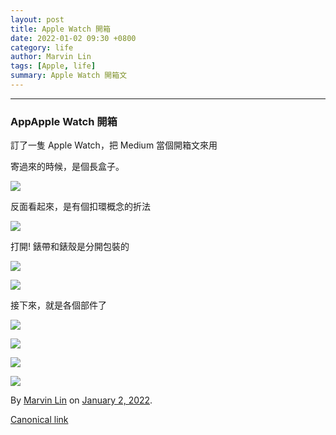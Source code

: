 ```yaml
---
layout: post
title: Apple Watch 開箱
date: 2022-01-02 09:30 +0800
category: life
author: Marvin Lin
tags: [Apple, life]
summary: Apple Watch 開箱文
---
```


* * *

### AppApple Watch 開箱

訂了一隻 Apple Watch，把 Medium 當個開箱文來用

寄過來的時候，是個長盒子。

![](https://cdn-images-1.medium.com/max/800/1*afi7WwnUCJ6OXflv3gZ3_w.jpeg)

反面看起來，是有個扣環概念的折法

![](https://cdn-images-1.medium.com/max/800/1*3lHzLU3UxSrscD-sjUcx7g.jpeg)

打開! 錶帶和錶殼是分開包裝的

![](https://cdn-images-1.medium.com/max/800/1*nL2d2DO94TIlhnNjBoadCg.jpeg)

![](https://cdn-images-1.medium.com/max/800/1*ebYTb4b-v9cZHvw6zLQTkQ.jpeg)

接下來，就是各個部件了

![](https://cdn-images-1.medium.com/max/600/1*UyI-WDOcyeFoyEcjuPuQGw.jpeg)

![](https://cdn-images-1.medium.com/max/600/1*ynTjnb35Qp0SHZK5EzMmYQ.jpeg)

![](https://cdn-images-1.medium.com/max/600/1*ZCEHRm3XtkIiEFId5Fbh2w.jpeg)

![](https://cdn-images-1.medium.com/max/600/1*n9JTlD0k_EkuhurtppE49w.jpeg)

By [Marvin Lin](https://medium.com/@atimis19) on [January 2, 2022](https://medium.com/p/ab852b9a7e3e).

[Canonical link](https://medium.com/@atimis19/apple-watch-%E9%96%8B%E7%AE%B1-ab852b9a7e3e)
